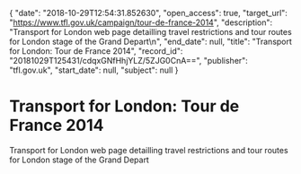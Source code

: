 {
  "date": "2018-10-29T12:54:31.852630", 
  "open_access": true, 
  "target_url": "https://www.tfl.gov.uk/campaign/tour-de-france-2014", 
  "description": "Transport for London web page detailling travel restrictions and tour routes for London stage of the Grand Depart\n", 
  "end_date": null, 
  "title": "Transport for London: Tour de France 2014", 
  "record_id": "20181029T125431/cdqxGNfHhjYLZ/5ZJG0CnA==", 
  "publisher": "tfl.gov.uk", 
  "start_date": null, 
  "subject": null
}

# Transport for London: Tour de France 2014

Transport for London web page detailling travel restrictions and tour routes for London stage of the Grand Depart

